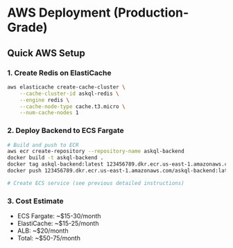 # AWS Deployment (Production-Grade)

## Quick AWS Setup

### 1. Create Redis on ElastiCache
```bash
aws elasticache create-cache-cluster \
    --cache-cluster-id askql-redis \
    --engine redis \
    --cache-node-type cache.t3.micro \
    --num-cache-nodes 1
```

### 2. Deploy Backend to ECS Fargate
```bash
# Build and push to ECR
aws ecr create-repository --repository-name askql-backend
docker build -t askql-backend .
docker tag askql-backend:latest 123456789.dkr.ecr.us-east-1.amazonaws.com/askql-backend:latest
docker push 123456789.dkr.ecr.us-east-1.amazonaws.com/askql-backend:latest

# Create ECS service (see previous detailed instructions)
```

### 3. Cost Estimate
- ECS Fargate: ~$15-30/month
- ElastiCache: ~$15-25/month
- ALB: ~$20/month
- Total: ~$50-75/month
